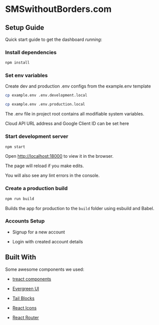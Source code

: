 # SMSwithoutBorders.com

## Setup Guide

Quick start guide to get the dashboard *running*:

### Install dependencies

```bash
npm install
```

### Set env variables

Create dev and production .env configs from the example.env template

```bash
cp example.env .env.development.local

cp example.env .env.production.local

```

The .env file in project root contains all modifiable system variables.

Cloud API URL address and Google Client ID can be set here

### Start development server

```bash
npm start
```

Open [http://localhost:18000](http://localhost:18000) to view it in the browser.

The page will reload if you make edits.

You will also see any lint errors in the console.

### Create a production build

```bash
npm run build
```

Builds the app for production to the `build` folder using esbuild and Babel.

### Accounts Setup

- Signup for a new account

- Login with created account details

## Built With

Some awesome components we used:

- [treact components](https://owaiskhan.me/post/free-tailwindcss-react-ui-kit)

- [Evergreen UI](https://github.com/segmentio/evergreen)

- [Tail Blocks](https://tailblocks.cc/)

- [React Icons](https://react-icons.github.io)

- [React Router](https://reactrouter.com)
